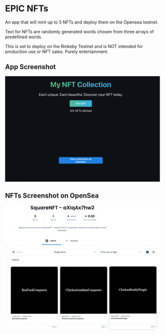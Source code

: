 # EPIC NFTs

An app that will mint up to 5 NFTs and deploy them on the Opensea testnet. 

Text for NFTs are randomly generated words chosen from three arrays of predefined words.

This is set to deploy on the Rinkeby Testnet and is NOT intended for production use or NFT sales. Purely entertainment.

## App Screenshot

![App Screenshot](screenshots/app-screenshot.png)

## NFTs Screenshot on OpenSea

![App Screenshot](screenshots/nfts-screenshot.png)


